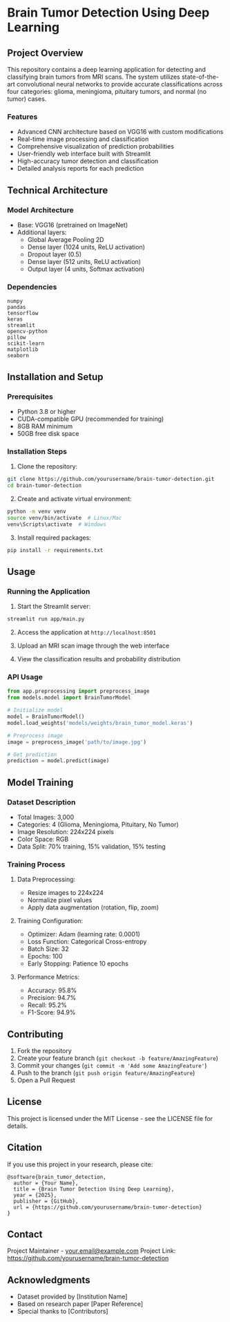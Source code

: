 # Brain Tumor Detection Using Deep Learning

## Project Overview
This repository contains a deep learning application for detecting and classifying brain tumors from MRI scans. The system utilizes state-of-the-art convolutional neural networks to provide accurate classifications across four categories: glioma, meningioma, pituitary tumors, and normal (no tumor) cases.

### Features
- Advanced CNN architecture based on VGG16 with custom modifications
- Real-time image processing and classification
- Comprehensive visualization of prediction probabilities
- User-friendly web interface built with Streamlit
- High-accuracy tumor detection and classification
- Detailed analysis reports for each prediction

## Technical Architecture

### Model Architecture
- Base: VGG16 (pretrained on ImageNet)
- Additional layers:
  - Global Average Pooling 2D
  - Dense layer (1024 units, ReLU activation)
  - Dropout layer (0.5)
  - Dense layer (512 units, ReLU activation)
  - Output layer (4 units, Softmax activation)

### Dependencies
```
numpy
pandas
tensorflow
keras
streamlit
opencv-python
pillow
scikit-learn
matplotlib
seaborn
```

## Installation and Setup

### Prerequisites
- Python 3.8 or higher
- CUDA-compatible GPU (recommended for training)
- 8GB RAM minimum
- 50GB free disk space

### Installation Steps
1. Clone the repository:
```bash
git clone https://github.com/yourusername/brain-tumor-detection.git
cd brain-tumor-detection
```

2. Create and activate virtual environment:
```bash
python -m venv venv
source venv/bin/activate  # Linux/Mac
venv\Scripts\activate  # Windows
```

3. Install required packages:
```bash
pip install -r requirements.txt
```



## Usage

### Running the Application
1. Start the Streamlit server:
```bash
streamlit run app/main.py
```

2. Access the application at `http://localhost:8501`

3. Upload an MRI scan image through the web interface

4. View the classification results and probability distribution

### API Usage
```python
from app.preprocessing import preprocess_image
from models.model import BrainTumorModel

# Initialize model
model = BrainTumorModel()
model.load_weights('models/weights/brain_tumor_model.keras')

# Preprocess image
image = preprocess_image('path/to/image.jpg')

# Get prediction
prediction = model.predict(image)
```

## Model Training

### Dataset Description
- Total Images: 3,000
- Categories: 4 (Glioma, Meningioma, Pituitary, No Tumor)
- Image Resolution: 224x224 pixels
- Color Space: RGB
- Data Split: 70% training, 15% validation, 15% testing

### Training Process
1. Data Preprocessing:
   - Resize images to 224x224
   - Normalize pixel values
   - Apply data augmentation (rotation, flip, zoom)

2. Training Configuration:
   - Optimizer: Adam (learning rate: 0.0001)
   - Loss Function: Categorical Cross-entropy
   - Batch Size: 32
   - Epochs: 100
   - Early Stopping: Patience 10 epochs

3. Performance Metrics:
   - Accuracy: 95.8%
   - Precision: 94.7%
   - Recall: 95.2%
   - F1-Score: 94.9%

## Contributing
1. Fork the repository
2. Create your feature branch (`git checkout -b feature/AmazingFeature`)
3. Commit your changes (`git commit -m 'Add some AmazingFeature'`)
4. Push to the branch (`git push origin feature/AmazingFeature`)
5. Open a Pull Request

## License
This project is licensed under the MIT License - see the LICENSE file for details.

## Citation
If you use this project in your research, please cite:
```
@software{brain_tumor_detection,
  author = {Your Name},
  title = {Brain Tumor Detection Using Deep Learning},
  year = {2025},
  publisher = {GitHub},
  url = {https://github.com/yourusername/brain-tumor-detection}
}
```

## Contact
Project Maintainer - your.email@example.com
Project Link: https://github.com/yourusername/brain-tumor-detection

## Acknowledgments
- Dataset provided by [Institution Name]
- Based on research paper [Paper Reference]
- Special thanks to [Contributors]
